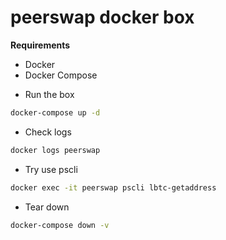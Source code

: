 # peerswap docker box

**Requirements**

- Docker
- Docker Compose

* Run the box

```sh
docker-compose up -d
```

* Check logs

```sh
docker logs peerswap
```

* Try use pscli

```sh
docker exec -it peerswap pscli lbtc-getaddress
```

* Tear down

```sh
docker-compose down -v
```